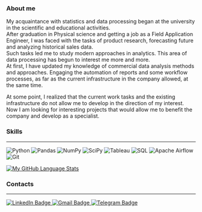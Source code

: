 ### About me

My acquaintance with statistics and data processing began at the university in the scientific and educational activities.  
After graduation in Physical science and getting a job as a Field Application Engineer, I was faced with the tasks of product research, forecasting future and analyzing historical sales data.  
Such tasks led me to study modern approaches in analytics. This area of data processing has begun to interest me more and more.  
At first, I have updated my knowledge of commercial data analysis methods and approaches. Engaging the automation of reports and some workflow processes, as far as the current infrastructure in the company allowed, at the same time.  

At some point, I realized that the current work tasks and the existing infrastructure do not allow me to develop in the direction of my interest.  
Now I am looking for interesting projects that would allow me to benefit the company and develop as a specialist.

### Skills
____
![Python](https://img.shields.io/badge/python-3670A0?style=for-the-badge&logo=python&logoColor=ffdd54)
![Pandas](https://img.shields.io/badge/pandas-%23150458.svg?style=for-the-badge&logo=pandas&logoColor=white)
![NumPy](https://img.shields.io/badge/numpy-%23013243.svg?style=for-the-badge&logo=numpy&logoColor=white)
![SciPy](https://img.shields.io/badge/SciPy-%230C55A5.svg?style=for-the-badge&logo=scipy&logoColor=%white)
![Tableau](https://img.shields.io/badge/Tableau-E97627?style=for-the-badge&logo=Tableau&logoColor=white)
![SQL](http://img.shields.io/badge/-Sql-090909?style=for-the-badge&logo=mysql&logoColor=006488)
![Apache Airflow](https://img.shields.io/badge/Apache%20Airflow-017CEE?style=for-the-badge&logo=Apache%20Airflow&logoColor=white)
![Git](https://img.shields.io/badge/git-%23F05033.svg?style=for-the-badge&logo=git&logoColor=white)

[![My GitHub Language Stats](https://github-readme-stats.vercel.app/api/top-langs/?username=NktLut&langs_count=5&theme=synthwave)]()  


### Contacts
____
<div id="badges">
  <a href="https://www.linkedin.com/in/nikita-liutetskii-842416252/">
    <img src="https://img.shields.io/badge/LinkedIn-blue?style=for-the-badge&logo=linkedin&logoColor=white" alt="LinkedIn Badge"/>
  </a>
  
  <a href="mailto:nikitalut@gmail.com">
    <img src="https://img.shields.io/badge/Gmail-red?logo=gmail&logoColor=white&style=for-the-badge" alt="Gmail Badge"/>
  </a>
  
  <a href="https://t.me/nkt_lut">
    <img src="https://img.shields.io/badge/Telegram-blue?logo=telegram&logoColor=white&style=for-the-badge" alt="Telegram Badge"/>
  </a>
</div>
